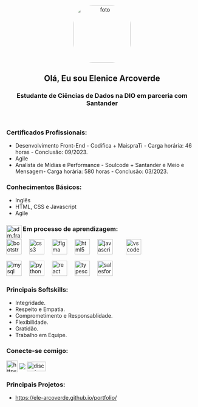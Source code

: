 <div align="center">
  <img style="border-radius:50px;" height="150" src="images/foto.jpg" alt= foto />
</div>


<h2 align="center">Olá, Eu sou Elenice Arcoverde</h2>
<h3 align="center"> Estudante de Ciências de Dados na DIO em parceria com Santander</h3>
<br>

<h3 align="left"> Certificados Profissionais:</h3>

- Desenvolvimento Front-End - Codifica + MaispraTi - Carga horária: 46 horas - Conclusão: 09/2023.
- Agile 
- Analista de Mídias e Performance - Soulcode + Santander e Meio e Mensagem- Carga horária: 580 horas - Conclusão: 03/2023.

<h3 align="left"> Conhecimentos Básicos:</h3>

- Inglês
- HTML, CSS e Javascript
- Agile 

<div align="left">
<img align="left" src= "https://user-images.githubusercontent.com/112359213/216746110-77607608-239f-45c9-a66b-6f8ccbadc858.png" alt="adm.francescousseau" height="35" width="40" /> 
<h3 align="left" > Em processo de aprendizagem: </h3> 
  <img src="https://cdn.jsdelivr.net/gh/devicons/devicon/icons/bootstrap/bootstrap-original.svg" height="40" alt="bootstrap logo"  />  <img width="12" />
  <img src="https://cdn.jsdelivr.net/gh/devicons/devicon/icons/css3/css3-original.svg" height="40" alt="css3 logo"  />  <img width="12" />
  <img src="https://cdn.jsdelivr.net/gh/devicons/devicon/icons/figma/figma-original.svg" height="40" alt="figma logo"  />  <img width="12" />
  <img src="https://cdn.jsdelivr.net/gh/devicons/devicon/icons/html5/html5-original.svg" height="40" alt="html5 logo"  /> <img width="12" />
  <img src="https://cdn.jsdelivr.net/gh/devicons/devicon/icons/javascript/javascript-original.svg" height="40" alt="javascript logo"  />  <img width="12" />  <img width="12" />
  <img src="https://cdn.jsdelivr.net/gh/devicons/devicon/icons/vscode/vscode-original-wordmark.svg" alt="vscode" width="40" height="40"/> </a>
  
  <img src="https://cdn.jsdelivr.net/gh/devicons/devicon/icons/mysql/mysql-original.svg" height="40" alt="mysql logo"  />   <img width="12" />
  <img src="https://cdn.jsdelivr.net/gh/devicons/devicon/icons/python/python-original.svg" height="40" alt="python logo"  />   <img width="12" />
  <img src="https://cdn.jsdelivr.net/gh/devicons/devicon/icons/react/react-original.svg" height="40" alt="react logo"  />   <img width="12" />
  <img src="https://cdn.jsdelivr.net/gh/devicons/devicon/icons/typescript/typescript-original.svg" height="40" alt="typescript logo"  />   <img width="12" />
  <img src="https://cdn.jsdelivr.net/gh/devicons/devicon/icons/salesforce/salesforce-original.svg" height="40" alt="salesforce logo"  />

<h3 align="left"> Principais Softskills:</h3>

- Integridade.
- Respeito e Empatia.
- Comprometimento e Responsablidade.
- Flexibilidade.
- Gratidão.
- Trabalho em Equipe.

<h3 align="left">Conecte-se comigo:</h3>
<p align="left">
<a href="https://www.linkedin.com/in/elenice-arcoverde-251911259/" target="blank"><img align="center" src="https://raw.githubusercontent.com/rahuldkjain/github-profile-readme-generator/master/src/images/icons/Social/linked-in-alt.svg" alt="https://www.linkedin.com/in/elenice-arcoverde-251911259/" height="30" width="30" /></a>
<a href = "mailto:elenicearcoverde@gmail.com"> <img align="center" src="https://img.shields.io/badge/-Gmail-%23333?style=for-the-badge&logo=gmail&logoColor=white" target="_blank"></a> 
<a href="elenicearcoverde#1167/" target="blank"><img align="center" src="https://img.shields.io/static/v1?message=Discord&logo=discord&label=&color=7289DA&logoColor=white&labelColor=&style=for-the-badge" alt="discord logo" height="25" width="50" /></a>
</div> 

<h3 align="left">Principais Projetos:</h3>

- https://ele-arcoverde.github.io/portfolio/

